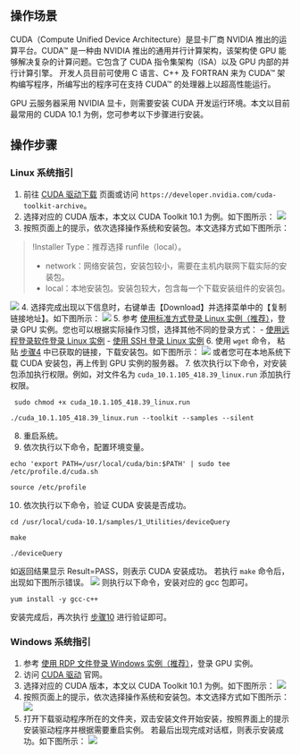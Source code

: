 ## 操作场景
CUDA（Compute Unified Device Architecture）是显卡厂商 NVIDIA 推出的运算平台。CUDA™ 是一种由 NVIDIA 推出的通用并行计算架构，该架构使 GPU 能够解决复杂的计算问题。它包含了 CUDA 指令集架构（ISA）以及 GPU 内部的并行计算引擎。 开发人员目前可使用 C 语言、C++ 及 FORTRAN 来为 CUDA™ 架构编写程序，所编写出的程序可在支持 CUDA™ 的处理器上以超高性能运行。

GPU 云服务器采用 NVIDIA 显卡，则需要安装 CUDA 开发运行环境。本文以目前最常用的 CUDA 10.1 为例，您可参考以下步骤进行安装。


## 操作步骤
### Linux 系统指引
1. 前往 [CUDA 驱动下载](https://developer.nvidia.com/cuda-toolkit-archive) 页面或访问 `https://developer.nvidia.com/cuda-toolkit-archive`。
2. 选择对应的 CUDA 版本，本文以 CUDA Toolkit 10.1 为例。如下图所示：
![](https://main.qcloudimg.com/raw/1bff72aeaceb4ad6a930861c5a5d74f0.png)
3. 按照页面上的提示，依次选择操作系统和安装包。本文选择方式如下图所示：
>!Installer Type：推荐选择 runfile（local）。
> - network：网络安装包，安装包较小，需要在主机内联网下载实际的安装包。
> - local：本地安装包。安装包较大，包含每一个下载安装组件的安装包。
> 
![](https://main.qcloudimg.com/raw/acadac8128996daf65731875ae8aec3e.png)
4. <span id="Step4"></span>选择完成出现以下信息时，右键单击【Download】并选择菜单中的【复制链接地址】。如下图所示：
![](https://main.qcloudimg.com/raw/bb8f8fcf69d70efb702a5ece2e167db5.png)
5. 参考 [使用标准方式登录 Linux 实例（推荐）](https://cloud.tencent.com/document/product/213/5436)，登录 GPU 实例。您也可以根据实际操作习惯，选择其他不同的登录方式：
	- [使用远程登录软件登录 Linux 实例](https://cloud.tencent.com/document/product/213/35699)
	- [使用 SSH 登录 Linux 实例](https://cloud.tencent.com/document/product/213/35700)
6. 使用 `wget` 命令， 粘贴 [步骤4](#Step4) 中已获取的链接，下载安装包。如下图所示：
![](https://main.qcloudimg.com/raw/0301e9615259750e5ce9f6fbe6874238.png)
或者您可在本地系统下载 CUDA 安装包，再上传到 GPU 实例的服务器。
7. 依次执行以下命令，对安装包添加执行权限。例如，对文件名为 `cuda_10.1.105_418.39_linux.run` 添加执行权限。
```
 sudo chmod +x cuda_10.1.105_418.39_linux.run
```
```
./cuda_10.1.105_418.39_linux.run --toolkit --samples --silent
```
8. 重启系统。
9. 依次执行以下命令，配置环境变量。
```
echo 'export PATH=/usr/local/cuda/bin:$PATH' | sudo tee /etc/profile.d/cuda.sh
```
```
source /etc/profile
```
10. [](id:Step10)依次执行以下命令，验证 CUDA 安装是否成功。
```
cd /usr/local/cuda-10.1/samples/1_Utilities/deviceQuery
```
```
make
```
```
./deviceQuery
```
如返回结果显示 Result=PASS，则表示 CUDA 安装成功。
若执行 `make` 命令后，出现如下图所示错误。
![](https://main.qcloudimg.com/raw/416e1e50a4226925af6debb6cb26f0c8.png)
则执行以下命令，安装对应的 gcc 包即可。
```
yum install -y gcc-c++
```
安装完成后，再次执行 [步骤10](#Step10) 进行验证即可。


### Windows 系统指引
1. 参考 [使用 RDP 文件登录 Windows 实例（推荐）](https://cloud.tencent.com/document/product/213/5435)，登录 GPU 实例。
2. 访问 [CUDA 驱动](https://developer.nvidia.com/cuda-toolkit-archive) 官网。
3. 选择对应的 CUDA 版本，本文以 CUDA Toolkit 10.1 为例。如下图所示：
![](https://main.qcloudimg.com/raw/1bff72aeaceb4ad6a930861c5a5d74f0.png)
4. 按照页面上的提示，依次选择操作系统和安装包。本文选择方式如下图所示：
![](https://main.qcloudimg.com/raw/9c25375680dcad463e8d758d3bbb0977.png)
5. 打开下载驱动程序所在的文件夹，双击安装文件开始安装，按照界面上的提示安装驱动程序并根据需要重启实例。
若最后出现完成对话框，则表示安装成功。如下图所示：
![](https://main.qcloudimg.com/raw/22bd8237582f4552d3cce662f58ebf2a.png)


